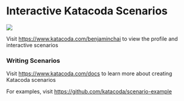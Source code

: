 # Interactive Katacoda Scenarios

[![](http://shields.katacoda.com/katacoda/benjaminchai/count.svg)](https://www.katacoda.com/benjaminchai "Get your profile on Katacoda.com")

Visit https://www.katacoda.com/benjaminchai to view the profile and interactive scenarios

### Writing Scenarios
Visit https://www.katacoda.com/docs to learn more about creating Katacoda scenarios

For examples, visit https://github.com/katacoda/scenario-example
